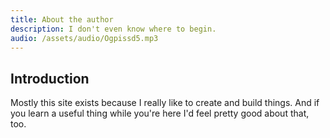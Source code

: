 ```yaml
---
title: About the author
description: I don't even know where to begin.
audio: /assets/audio/Ogpissd5.mp3
---
```


## Introduction

Mostly this site exists because I really like to create and build things. And if you learn a useful thing while you're here I'd feel pretty good about that, too.
